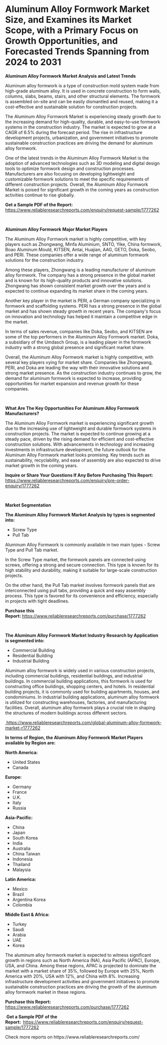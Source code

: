 <p><h1>Aluminum Alloy Formwork Market Size, and Examines its Market Scope, with a Primary Focus on Growth Opportunities, and Forecasted Trends Spanning from 2024 to 2031</h1></p><p><strong>Aluminum Alloy Formwork Market Analysis and Latest Trends</strong></p>
<p><p>Aluminum alloy formwork is a type of construction mold system made from high-grade aluminum alloy. It is used in concrete construction to form walls, columns, slabs, beams, stairs, and other structural elements. The formwork is assembled on-site and can be easily dismantled and reused, making it a cost-effective and sustainable solution for construction projects.</p><p>The Aluminum Alloy Formwork Market is experiencing steady growth due to the increasing demand for high-quality, durable, and easy-to-use formwork systems in the construction industry. The market is expected to grow at a CAGR of 6.5% during the forecast period. The rise in infrastructure development projects, urbanization, and government initiatives to promote sustainable construction practices are driving the demand for aluminum alloy formwork.</p><p>One of the latest trends in the Aluminum Alloy Formwork Market is the adoption of advanced technologies such as 3D modeling and digital design tools to optimize formwork design and construction processes. Manufacturers are also focusing on developing lightweight and customizable formwork solutions to meet the specific requirements of different construction projects. Overall, the Aluminum Alloy Formwork Market is poised for significant growth in the coming years as construction activities continue to rise globally.</p></p>
<p><strong>Get a Sample PDF of the Report:&nbsp;</strong> <a href="https://www.reliableresearchreports.com/enquiry/request-sample/1777262">https://www.reliableresearchreports.com/enquiry/request-sample/1777262</a></p>
<p>&nbsp;</p>
<p><strong>Aluminum Alloy Formwork Major Market Players</strong></p>
<p><p>The Aluminum Alloy Formwork market is highly competitive, with key players such as Zhongwang, Minfa Aluminium, SNTO, Yike, China formwork, Boao Aluminum Mould, KITSEN, Antai, Huajian, AAG, GETO, Doka, Seobo, and PERI. These companies offer a wide range of aluminum formwork solutions for the construction industry.</p><p>Among these players, Zhongwang is a leading manufacturer of aluminum alloy formwork. The company has a strong presence in the global market and is known for its high-quality products and innovative solutions. Zhongwang has shown consistent market growth over the years and is expected to continue expanding its market share in the coming years.</p><p>Another key player in the market is PERI, a German company specializing in formwork and scaffolding systems. PERI has a strong presence in the global market and has shown steady growth in recent years. The company's focus on innovation and technology has helped it maintain a competitive edge in the market.</p><p>In terms of sales revenue, companies like Doka, Seobo, and KITSEN are some of the top performers in the Aluminum Alloy Formwork market. Doka, a subsidiary of the Umdasch Group, is a leading player in the formwork industry with a strong global presence and significant market share.</p><p>Overall, the Aluminum Alloy Formwork market is highly competitive, with several key players vying for market share. Companies like Zhongwang, PERI, and Doka are leading the way with their innovative solutions and strong market presence. As the construction industry continues to grow, the demand for aluminum formwork is expected to increase, providing opportunities for market expansion and revenue growth for these companies.</p></p>
<p>&nbsp;</p>
<p><strong>What Are The Key Opportunities For Aluminum Alloy Formwork Manufacturers?</strong></p>
<p><p>The Aluminum Alloy Formwork market is experiencing significant growth due to the increasing use of lightweight and durable formwork systems in construction projects. The market is expected to continue growing at a steady pace, driven by the rising demand for efficient and cost-effective construction solutions. With advancements in technology and increasing investments in infrastructure development, the future outlook for the Aluminum Alloy Formwork market looks promising. Key trends such as sustainability, recyclability, and ease of assembly are also expected to drive market growth in the coming years.</p></p>
<p><strong>Inquire or Share Your Questions If Any Before Purchasing This Report:</strong> <a href="https://www.reliableresearchreports.com/enquiry/pre-order-enquiry/1777262">https://www.reliableresearchreports.com/enquiry/pre-order-enquiry/1777262</a></p>
<p>&nbsp;</p>
<p><strong>Market Segmentation</strong></p>
<p><strong>The Aluminum Alloy Formwork Market Analysis by types is segmented into:</strong></p>
<p><ul><li>Screw Type</li><li>Pull Tab</li></ul></p>
<p><p>Aluminum Alloy Formwork is commonly available in two main types - Screw Type and Pull Tab market. </p><p>In the Screw Type market, the formwork panels are connected using screws, offering a strong and secure connection. This type is known for its high stability and durability, making it suitable for large-scale construction projects.</p><p>On the other hand, the Pull Tab market involves formwork panels that are interconnected using pull tabs, providing a quick and easy assembly process. This type is favored for its convenience and efficiency, especially in projects with tight deadlines.</p></p>
<p><strong>Purchase this Report:&nbsp;</strong><a href="https://www.reliableresearchreports.com/purchase/1777262">https://www.reliableresearchreports.com/purchase/1777262</a></p>
<p>&nbsp;</p>
<p><strong>The Aluminum Alloy Formwork Market Industry Research by Application is segmented into:</strong></p>
<p><ul><li>Commercial Building</li><li>Residential Building</li><li>Industrial Building</li></ul></p>
<p><p>Aluminum alloy formwork is widely used in various construction projects, including commercial buildings, residential buildings, and industrial buildings. In commercial building applications, this formwork is used for constructing office buildings, shopping centers, and hotels. In residential building projects, it is commonly used for building apartments, houses, and condominiums. In industrial building applications, aluminum alloy formwork is utilized for constructing warehouses, factories, and manufacturing facilities. Overall, aluminum alloy formwork plays a crucial role in shaping the structures of modern buildings across different sectors.</p></p>
<p><a href="https://www.reliableresearchreports.com/global-aluminum-alloy-formwork-market-r1777262">&nbsp;https://www.reliableresearchreports.com/global-aluminum-alloy-formwork-market-r1777262</a></p>
<p><strong>In terms of Region, the Aluminum Alloy Formwork Market Players available by Region are:</strong></p>
<p>
    <p> <strong> North America: </strong>
        <ul>
            <li>United States</li>
            <li>Canada</li>
        </ul>
        </p> 
    <p> <strong> Europe: </strong>
        <ul>
            <li>Germany</li>
            <li>France</li>
            <li>U.K.</li>
            <li>Italy</li>
            <li>Russia</li>
        </ul>
        </p> 
    <p> <strong> Asia-Pacific: </strong>
        <ul>
            <li>China</li>
            <li>Japan</li>
            <li>South Korea</li>
            <li>India</li>
            <li>Australia</li>
            <li>China Taiwan</li>
            <li>Indonesia</li>
            <li>Thailand</li>
            <li>Malaysia</li>
        </ul>
        </p> 
    <p> <strong> Latin America: </strong>
        <ul>
            <li>Mexico</li>
            <li>Brazil</li>
            <li>Argentina Korea</li>
            <li>Colombia</li>
        </ul>
        </p> 
    <p> <strong> Middle East & Africa: </strong>
        <ul>
            <li>Turkey</li>
            <li>Saudi</li>
            <li>Arabia</li>
            <li>UAE</li>
            <li>Korea</li>
        </ul>
    </p>
    </p>
<p><p>The aluminum alloy formwork market is expected to witness significant growth in regions such as North America (NA), Asia Pacific (APAC), Europe, USA, and China. Among these regions, APAC is projected to dominate the market with a market share of 35%, followed by Europe with 25%, North America with 20%, USA with 12%, and China with 8%. Increasing infrastructure development activities and government initiatives to promote sustainable construction practices are driving the growth of the aluminum alloy formwork market in these regions.</p></p>
<p><strong>Purchase this Report: </strong><a href="https://www.reliableresearchreports.com/purchase/1777262">https://www.reliableresearchreports.com/purchase/1777262</a></p>
<p>&nbsp;<strong>Get a Sample PDF of the Report:&nbsp;&nbsp;</strong><a href="https://www.reliableresearchreports.com/enquiry/request-sample/1777262">https://www.reliableresearchreports.com/enquiry/request-sample/1777262</a></p>
<p><strong></strong></p>
<p>Check more reports on https://www.reliableresearchreports.com/</p>